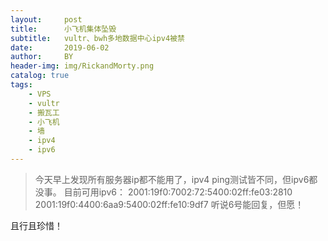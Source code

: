 ```yaml
---
layout:     post
title:      小飞机集体坠毁
subtitle:   vultr、bwh多地数据中心ipv4被禁
date:       2019-06-02
author:     BY
header-img: img/RickandMorty.png
catalog: true
tags:
    - VPS
    - vultr
    - 搬瓦工
    - 小飞机
    - 墙
    - ipv4
    - ipv6
---
```


>今天早上发现所有服务器ip都不能用了，ipv4 ping测试皆不同，但ipv6都没事。
目前可用ipv6：
2001:19f0:7002:72:5400:02ff:fe03:2810
2001:19f0:4400:6aa9:5400:02ff:fe10:9df7
听说6号能回复，但愿！

且行且珍惜！





